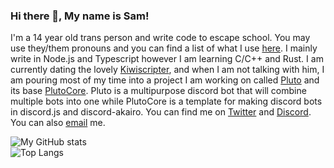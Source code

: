 ### Hi there 👋, My name is Sam!
I'm a 14 year old trans person and write code to escape school. You may use they/them pronouns and you can find a list of what I use [here](https://quinnlane.dev/pronouns.html). I mainly write in Node.js and Typescript however I am learning C/C++ and Rust. I am currently dating the lovely [Kiwiscripter](https://github.com/kiwiscripter), and when I am not talking with him, I am pouring most of my time into a project I am working on called [Pluto](https://github.com/quinndoescode/Pluto) and its base [PlutoCore](https://github.com/quinndoescode/PlutoCore). Pluto is a multipurpose discord bot that will combine multiple bots into one while PlutoCore is a template for making discord bots in discord.js and discord-akairo. You can find me on [Twitter](https://twitter.com/quinndoescode) and [Discord](https://invite.gg/thesolarsystem). You can also [email](mailto:hello@quinnlane.dev?subject=GitHub%20-%20Hey%20%F0%9F%91%8B&body=Type%20your%20question%2C%20comment%2C%20cool%20pictures%20of%20cats%2C%20etc.%20here.%20You%20also%20might%20want%20to%20change%20the%20subject%20to%20better%20fit%20what%20this%20email%20is%20about.) me.

![My GitHub stats](https://github-readme-stats.vercel.app/api?username=Identithree&show_icons=true&theme=dark&custom_title=My%20GitHub%20Statistics)  
![Top Langs](https://github-readme-stats.vercel.app/api/top-langs/?username=Identithree&langs_count=8&theme=dark)

<!--
**identithree/identithree** is a ✨ _special_ ✨ repository because its `README.md` (this file) appears on your GitHub profile.

Here are some ideas to get you started:

- 🔭 I’m currently working on ...
- 🌱 I’m currently learning ...
- 👯 I’m looking to collaborate on ...
- 🤔 I’m looking for help with ...
- 💬 Ask me about ...
- 📫 How to reach me: ...
- 😄 Pronouns: ...
- ⚡ Fun fact: ...

https://github.com/zaida04/zaida04/tree/6889aa9454867fbe26cbd803ba7d42b4dde012fb

Saving Items:
- 💲 Tips: https://ko-fi.com/brendanlane

- 🔭 I’m currently working on [The Pluto Discord Bot](https://github.com/brndnln/Pluto) and [stuff for Vexi](https://github.com/vexico). I also work on [Valour](https://github.com/SpikeViper/Valour)
- 🌱 I’m currently learning React, TypeScript, Discord.JS with Akairo, Firebase, and C#
- 📫 How to reach me: [Email]( mailto:me@brndnln.dev?subject=GitHub%20-%20Hey%20%F0%9F%91%8B&body=Type%20your%20question%2C%20comment%2C%20cool%20pictures%20of%20cats%2C%20etc.%20here.%20You%20also%20might%20want%20to%20change%20the%20subject%20to%20better%20fit%20what%20this%20email%20is%20about. ) and [Discord](https://invite.gg/thesolarsystem)
- 😄 Pronouns: he/him
- 🌈 Orientation: Gay
- 💬 Social: [@brndnlane on Twitter](https://twitter.com/brndnlane)
-->

